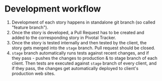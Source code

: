 # Development workflow

1. Development of each story happens in standalone git branch (so called "feature branch").
2. Once the story is developed, a Pull Request has to be created and added to the corresponding
story in Pivotal Tracker.
3. Once the story is tested internally and then tested by the client, the story
 gets merged into the `stage` branch. Pull request should be closed.
4. `stage` branch automatically runs tests against recent changes, and if they pass - pushes
 the changes to production & to stage branch of each client. Then tests are executed against
 `stage` branch of every client, and if they pass, the changes get automatically deployed to
 client's production web sites.
